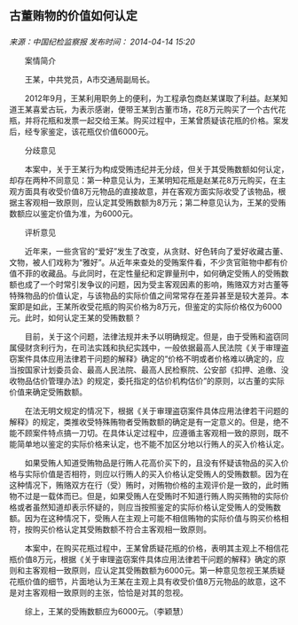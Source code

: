 ## 古董贿物的价值如何认定

### 

_来源：中国纪检监察报_ _发布时间： 2014-04-14 15:20_

　　案情简介

　　王某，中共党员，A市交通局副局长。

　　2012年9月，王某利用职务上的便利，为工程承包商赵某谋取了利益。赵某知道王某喜爱古玩，为表示感谢，便带王某到古董市场，花8万元购买了一个古代花瓶，并将花瓶和发票一起交给王某。购买过程中，王某曾质疑该花瓶的价格。案发后，经专家鉴定，该花瓶仅价值6000元。

　　分歧意见

　　本案中，关于王某行为构成受贿违纪并无分歧，但关于其受贿数额如何认定，却存在两种不同意见：第一种意见认为，王某明知花瓶是赵某花8万元购买，在主观方面具有收受价值8万元物品的直接故意，并在客观方面实际收受了该物品，根据主客观相一致原则，应认定其受贿数额为8万元；第二种意见认为，王某的受贿数额应以鉴定价值为准，为6000元。

　　评析意见

　　近年来，一些贪官的“爱好”发生了改变，从贪财、好色转向了爱好收藏古董、文物，被人们戏称为“雅好”。从近年来查处的受贿案件看，不少贪官赃物中都有价值不菲的收藏品。与此同时，在定性量纪和定罪量刑中，如何确定受贿人的受贿数额也成了一个时常引发争议的问题，因为受主客观因素的影响，贿赂双方对古董等特殊物品的价值认定，与该物品的实际价值之间常常存在差异甚至是较大差异。本案即是如此，王某所收受花瓶的购买价格为8万元，但鉴定的实际价格仅为6000元。此时，如何认定王某的受贿数额？

　　目前，关于这个问题，法律法规并未予以明确规定。但是，由于受贿和盗窃同属侵财贪利行为，在司法实践和执纪实践中，一般依据最高人民法院《关于审理盗窃案件具体应用法律若干问题的解释》确定的“价格不明或者价格难以确定的，应当按国家计划委员会、最高人民法院、最高人民检察院、公安部《扣押、追缴、没收物品估价管理办法》的规定，委托指定的估价机构估价”的原则，以古董的实际价值来确定受贿数额。

　　在法无明文规定的情况下，根据《关于审理盗窃案件具体应用法律若干问题的解释》的规定，类推收受特殊贿物者受贿数额的确定是有一定意义的。但是，绝不能不顾案件特点搞一刀切。在具体认定过程中，应遵循主客观相一致的原则，既不能简单地以鉴定的实际价格来认定，也不能不加区分地以行贿人的买入价格认定。

　　如果受贿人知道受贿物品是行贿人花高价买下的，且没有怀疑该物品的买入价格与实际价值是否相符，则应以行贿人的买入价格认定受贿人的受贿数额。因为在这种情况下，贿赂双方在行（受）贿时，对贿物价格的主观评价是一致的，此时贿物不过是一载体而已。但是，如果受贿人在受贿时不知道行贿人购买贿物的实际价格或者虽然知道却表示怀疑的，则应当按照鉴定的实际价格认定受贿人的受贿数额。因为在这种情况下，受贿人在主观上可能不相信贿物的实际价值与购买价格相符，按购买价格认定其受贿数额不符合主客观相一致原则。

　　本案中，在购买花瓶过程中，王某曾质疑花瓶的价格，表明其主观上不相信花瓶价值8万元，根据《关于审理盗窃案件具体应用法律若干问题的解释》确定的原则和主客观相一致原则，应认定其受贿数额为6000元。第一种意见忽视王某质疑花瓶价值的细节，片面地认为王某在主观上具有收受价值8万元物品的故意，这不是对主客观相一致原则的主张，恰恰是对其的忽视。

　　综上，王某的受贿数额应为6000元。（李颖慧）